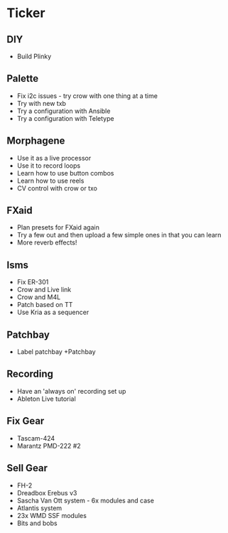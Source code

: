 # Ticker

## DIY
- Build Plinky

## Palette
- Fix i2c issues - try crow with one thing at a time
- Try with new txb
- Try a configuration with Ansible
- Try a configuration with Teletype

## Morphagene
- Use it as a live processor
- Use it to record loops
- Learn how to use button combos
- Learn how to use reels
- CV control with crow or txo

## FXaid
- Plan presets for FXaid again 
- Try a few out and then upload a few simple ones in that you can learn 
- More reverb effects! 

## Isms
- Fix ER-301
- Crow and Live link
- Crow and M4L
- Patch based on TT
- Use Kria as a sequencer

## Patchbay
- Label patchbay +Patchbay

## Recording
- Have an 'always on' recording set up
- Ableton Live tutorial

## Fix Gear
- Tascam-424
- Marantz PMD-222 #2

## Sell Gear
- FH-2
- Dreadbox Erebus v3
- Sascha Van Ott system - 6x modules and case
- Atlantis system
- 23x WMD SSF modules
- Bits and bobs
